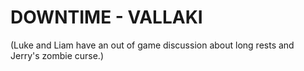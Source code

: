 # DOWNTIME - VALLAKI

(Luke and Liam have an out of game discussion about long rests and Jerry's zombie curse.)